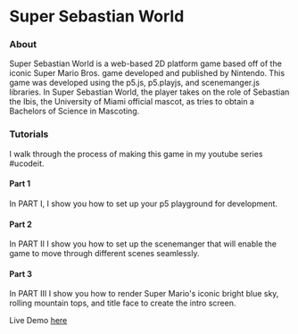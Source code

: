 # Super Sebastian World
### About
Super Sebastian World is a web-based 2D platform game based off of the iconic Super Mario Bros. game developed and published by Nintendo. This game was developed using the p5.js, p5.playjs, and scenemanger.js libraries. 
In Super Sebastian World, the player takes on the role of Sebastian the Ibis, the University of Miami official mascot, as tries to obtain a Bachelors of Science in Mascoting.
<!--- blank line -->
### Tutorials
I walk through the process of making this game in my youtube series #ucodeit. 
#### Part 1 
In PART I, I show you how to set up your p5 playground for development.
#### Part 2 
In PART II I show you how to set up the scenemanger that will enable the game to move through different scenes seamlessly. 
#### Part 3 
In PART III I show you how to render Super Mario's iconic bright blue sky, rolling mountain tops, and title face to create the intro screen. 
<!--- blank line -->
Live Demo [here](https://mmckie1.github.io/Sebastian-World/)
